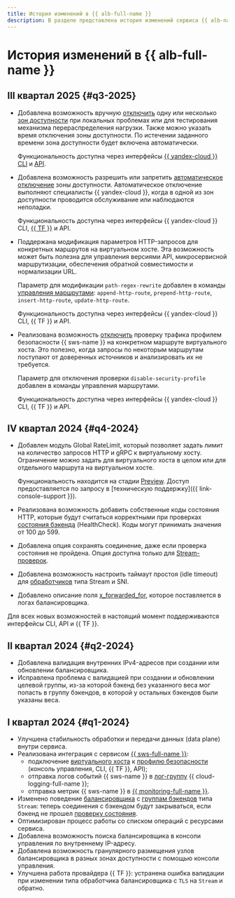 ```yaml
---
title: История изменений в {{ alb-full-name }}
description: В разделе представлена история изменений сервиса {{ alb-name }}.
---
```


# История изменений в {{ alb-full-name }}

## III квартал 2025 {#q3-2025}

* Добавлена возможность вручную [отключить](./operations/manage-zone/start-and-cancel-shift.md) одну или несколько [зон доступности](../overview/concepts/geo-scope.md) при локальных проблемах или для тестирования механизма перераспределения нагрузки. Также можно указать время отключения зоны доступности. По истечении заданного времени зона доступности будет включена автоматически.

  Функциональность доступна через интерфейсы [{{ yandex-cloud }} CLI](cli-ref/index.md) и [API](api-ref/authentication.md).

* Добавлена возможность разрешить или запретить [автоматическое отключение](operations/manage-zone/allow-and-deny-shift.md) зоны доступности. Автоматическое отключение выполняют специалисты {{ yandex-cloud }}, когда в одной из зон доступности проводится обслуживание или наблюдаются неполадки.

  Функциональность доступна через интерфейсы {{ yandex-cloud }} CLI, [{{ TF }}](tf-ref.md) и API.

* Поддержана модификация параметров HTTP-запросов для конкретных маршрутов на виртуальном хосте. Эта возможность может быть полезна для управления версиями API, микросервисной маршрутизации, обеспечения обратной совместимости и нормализации URL. 
 
  Параметр для модификации `path-regex-rewrite` добавлен в команды [управления маршрутами](operations/manage-routes.md): `append-http-route`, `prepend-http-route`, `insert-http-route`, `update-http-route`.

  Функциональность доступна через интерфейсы {{ yandex-cloud }} CLI, {{ TF }} и API.

* Реализована возможность [отключить](../smartwebsecurity/operations/host-connect.md#host) проверку трафика профилем безопасности {{ sws-name }} на конкретном маршруте виртуального хоста. Это полезно, когда запросы по некоторым маршрутам поступают от доверенных источников и анализировать их не требуется.

  Параметр для отключения проверки `disable-security-profile` добавлен в команды управления маршрутами.

  Функциональность доступна через интерфейсы {{ yandex-cloud }} CLI, {{ TF }} и API.

## IV квартал 2024 {#q4-2024}

* Добавлен модуль Global RateLimit, который позволяет задать лимит на количество запросов HTTP и gRPC к виртуальному хосту. Ограничение можно задать для виртуального хоста в целом или для отдельного маршрута на виртуальном хосте.
  
  Функциональность находится на стадии [Preview](../overview/concepts/launch-stages.md). Доступ предоставляется по запросу в [техническую поддержку]({{ link-console-support }}).

* Реализована возможность добавить собственные коды состояния HTTP, которые будут считаться корректными при проверках [состояния бэкенда](concepts/backend-group.md#health-checks) (HealthCheck). Коды могут принимать значения от 100 до 599.
  
* Добавлена опция сохранять соединение, даже если проверка состояния не пройдена. Опция доступна только для [Stream-проверок](concepts/backend-group.md#health-checks).

* Добавлена возможность настроить таймаут простоя (idle timeout) для [обработчиков](concepts/application-load-balancer#listener) типа Stream и SNI.
  
* Добавлено описание поля [x_forwarded_for](logs-ref.md), которое поставляется в логах балансировщика.

Для всех новых возможностей в настоящий момент поддерживаются интерфейсы CLI, API и {{ TF }}.

## II квартал 2024 {#q2-2024}

* Добавлена валидация внутренних IPv4-адресов при создании или обновлении балансировщика.
* Исправлена проблема с валидацией при создании и обновлении целевой группы, из-за которой бэкенд без указанного веса мог попасть в группу бэкендов, в которой у остальных бэкендов были указаны веса.

## I квартал 2024 {#q1-2024}

* Улучшена стабильность обработки и передачи данных (data plane) внутри сервиса.
* Реализована интеграция с сервисом [{{ sws-full-name }}](../smartwebsecurity/):
  * подключение [виртуального хоста](./concepts/http-router.md#virtual-host) к [профилю безопасности](../smartwebsecurity/concepts/profiles.md) (консоль управления, CLI, {{ TF }}, API);
  * отправка логов событий {{ sws-name }} в [лог-группу](../logging/concepts/log-group.md) {{ cloud-logging-full-name }};
  * отправка метрик {{ sws-name }} в [{{ monitoring-full-name }}](../monitoring/).
* Изменено поведение [балансировщика](./concepts/application-load-balancer.md) с [группам бэкендов](./concepts/backend-group.md) типа `Stream`: теперь соединения c бэкендом будут закрываться, если бэкенд не прошел [проверку состояния](./concepts/backend-group.md#health-checks).
* Оптимизирован процесс работы со списком операций с ресурсами сервиса.
* Добавлена возможность поиска балансировщика в консоли управления по внутреннему IP-адресу.
* Добавлена возможность гранулярного размещения узлов балансировщика в разных зонах доступности с помощью консоли управления.
* Улучшена работа провайдера {{ TF }}: устранена ошибка валидации при изменении типа обработчика балансировщика с `TLS` на `Stream` и обратно.
